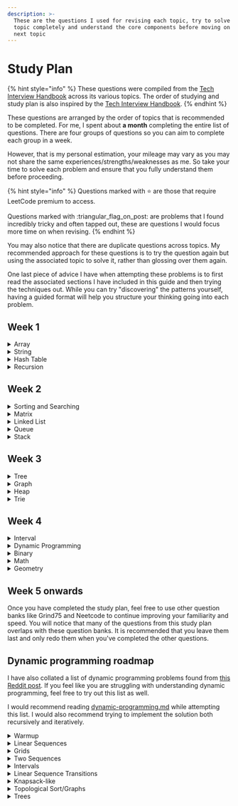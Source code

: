 ```yaml
---
description: >-
  These are the questions I used for revising each topic, try to solve each
  topic completely and understand the core components before moving on to the
  next topic
---
```


# Study Plan

{% hint style="info" %}
These questions were compiled from the [Tech Interview Handbook](https://www.techinterviewhandbook.org/algorithms/study-cheatsheet/) across its various topics. The order of studying and study plan is also inspired by the [Tech Interview Handbook](https://www.techinterviewhandbook.org/coding-interview-study-plan/#week-1---4-topical-study--practice).
{% endhint %}

These questions are arranged by the order of topics that is recommended to be completed. For me, I spent about **a month** completing the entire list of questions. There are four groups of questions so you can aim to complete each group in a week.

However, that is my personal estimation, your mileage may vary as you may not share the same experiences/strengths/weaknesses as me. So take your time to solve each problem and ensure that you fully understand them before proceeding.

{% hint style="info" %}
Questions marked with :star: are those that require LeetCode premium to access.\
\
Questions marked with :triangular\_flag\_on\_post: are problems that I found incredibly tricky and often tapped out, these are questions I would focus more time on when revising.
{% endhint %}

You may also notice that there are duplicate questions across topics. My recommended approach for these questions is to try the question again but using the associated topic to solve it, rather than glossing over them again.

One last piece of advice I have when attempting these problems is to first read the associated sections I have included in this guide and then trying the techniques out. While you can try "discovering" the patterns yourself, having a guided format will help you structure your thinking going into each problem.

## Week 1

<details>

<summary>Array</summary>

* [ ] Two Sum
* [ ] Best Time to Buy and Sell Stock
* [ ] Product of Array Except Self
* [ ] Maximum Subarray
* [ ] Contains Duplicates
* [ ] Maximum Product Subarray
* [ ] Search in Rotated Sorted Array
* [ ] 3Sum
* [ ] Container With Most Water
* [ ] Sliding Window Maximum :triangular\_flag\_on\_post:

</details>

<details>

<summary>String</summary>

* [ ] Valid Anagram
* [ ] Valid Palindrome
* [ ] Longest Substring Without Repeating Characters
* [ ] Longest Repeating Character Replacement
* [ ] Find All Anagrams in a String :triangular\_flag\_on\_post:
* [ ] Minimum Window Substring
* [ ] Group Anagrams :triangular\_flag\_on\_post:
* [ ] Longest Palindromic Substring :triangular\_flag\_on\_post:
* [ ] Encode and Decode Strings :star:

</details>

<details>

<summary>Hash Table</summary>

* [ ] Two Sum
* [ ] Ransom Note
* [ ] Group Anagrams
* [ ] Insert Delete GetRandom O(1) :triangular\_flag\_on\_post:
* [ ] First Missing Positive :triangular\_flag\_on\_post:
* [ ] LRU Cache :triangular\_flag\_on\_post:
* [ ] All O\`one Data Structure :triangular\_flag\_on\_post:

</details>

<details>

<summary>Recursion</summary>

* [ ] Generate Parentheses :triangular\_flag\_on\_post:
* [ ] Combinations
* [ ] Subsets
* [ ] Letter Combinations of a Phone Number
* [ ] Subsets 2
* [ ] Permutations&#x20;
* [ ] Sudoku Solver :triangular\_flag\_on\_post:
* [ ] Strobogrammatic Number 2 :star:

</details>

## Week 2

<details>

<summary>Sorting and Searching</summary>

* [ ] Binary Search
* [ ] Search in Rotated Sorted Array
* [ ] Kth Smallest Element in a Sorted Matrix :triangular\_flag\_on\_post:
* [ ] Search a 2D Matrix
* [ ] Kth Largest Element in an Array
* [ ] Find Minimum in Rotated Sorted Array
* [ ] Median of Two Sorted Arrays :triangular\_flag\_on\_post:

</details>

<details>

<summary>Matrix</summary>

* [ ] Set Matrix Zeroes
* [ ] Spiral Matrix :triangular\_flag\_on\_post:
* [ ] Rotate Image
* [ ] Valid Sudoku :triangular\_flag\_on\_post:

</details>

<details>

<summary>Linked List</summary>

* [ ] Reverse a Linked List
* [ ] Detect Cycle in a Linked List
* [ ] Merge Two Sorted Lists
* [ ] Merge K Sorted Lists
* [ ] Remove Nth Node From End of List
* [ ] Reorder List

</details>

<details>

<summary>Queue</summary>

* [ ] Implement Stack using Queues
* [ ] Implement Queue using Stacks
* [ ] Design Circular Queue
* [ ] Design Hit Counter :star:

</details>

<details>

<summary>Stack</summary>

* [ ] Valid Parentheses
* [ ] Implement Queue using Stacks
* [ ] Implement Stack using Queues
* [ ] Min Stack
* [ ] Asteroid Collision
* [ ] Evaluate Collision
* [ ] Basic Calculator :triangular\_flag\_on\_post:
* [ ] Basic Calculator 2 :triangular\_flag\_on\_post:
* [ ] Daily Temperature
* [ ] Trapping Rain Water :triangular\_flag\_on\_post:
* [ ] Largest Rectangle in Histogram :triangular\_flag\_on\_post:

</details>

## Week 3

<details>

<summary>Tree</summary>

* [ ] Same Tree
* [ ] Binary Tree Maximum Path Sum :triangular\_flag\_on\_post:
* [ ] Binary Tree Level Order Traversal
* [ ] Lowest Common Ancestor of a Binary Tree
* [ ] Binary Tree Right Side View
* [ ] Subset of Another Tree :triangular\_flag\_on\_post:
* [ ] Construct Binary Tree from Preorder and Inorder Traversal :triangular\_flag\_on\_post:
* [ ] Serialize and Deserialize Binary Tree :triangular\_flag\_on\_post:
* [ ] Validate Binary Search Tree :triangular\_flag\_on\_post:
* [ ] Kth Smallest Element in a BST

</details>

<details>

<summary>Graph</summary>

* [ ] Number of Islands
* [ ] Flood Fill
* [ ] 01 Matrix
* [ ] Rotting Oranges
* [ ] Minimum Knight Moves :star:
* [ ] Clone Graph
* [ ] Pacific Atlantic Water Flow :triangular\_flag\_on\_post:
* [ ] Number of Connected Components in an Undirected Graph :star:
* [ ] Graph Valid Tree :star:
* [ ] Course Schedule
* [ ] Alien Dictionary :star:

</details>

<details>

<summary>Heap</summary>

* [ ] Merge K Sorted Lists
* [ ] K Closest Points to Origin
* [ ] Top K Frequent Elements
* [ ] Find Median from Data Stream :triangular\_flag\_on\_post:

</details>

<details>

<summary>Trie</summary>

* [ ] Implement Trie (Prefix Trie)
* [ ] Add and Search Word
* [ ] Word Break :triangular\_flag\_on\_post:
* [ ] Word Search 2 :triangular\_flag\_on\_post:

</details>

## Week 4

<details>

<summary>Interval</summary>

* [ ] Merge Intervals
* [ ] Insert Intervals
* [ ] Non-overlapping Intervals
* [ ] Meeting Rooms :star:
* [ ] Meeting Rooms 2 :star:

</details>

<details>

<summary>Dynamic Programming</summary>

For more questions on Dynamic Programming, refer to the [#dynamic-programming-roadmap](study-plan.md#dynamic-programming-roadmap "mention") after you are done with this initial study plan

* [ ] Climbing Stairs
* [ ] Coin Change
* [ ] House Robber
* [ ] Longest Increasing Subsequence
* [ ] 0/1 Knapsack or Partition Equal Subset Sum
* [ ] Longest Common Subsequence
* [ ] Word Break
* [ ] Combination Sum
* [ ] House Robber 2
* [ ] Decode Ways
* [ ] Unique Paths
* [ ] Jump Game

</details>

<details>

<summary>Binary</summary>

* [ ] Sum of Two Integers
* [ ] Number of 1 bits
* [ ] Counting Bits
* [ ] Missing Number
* [ ] Reverse Bits
* [ ] Single Number

</details>

<details>

<summary>Math</summary>

* [ ] Pow(x, n)
* [ ] Sqrt(x)
* [ ] Integer to English Words

</details>

<details>

<summary>Geometry</summary>

* [ ] Rectangle Overlap
* [ ] K Closest Points to Origin
* [ ] Rectangle Area

</details>

## Week 5 onwards

Once you have completed the study plan, feel free to use other question banks like Grind75 and Neetcode to continue improving your familiarity and speed. You will notice that many of the questions from this study plan overlaps with these question banks. It is recommended that you leave them last and only redo them when you've completed the other questions.

## Dynamic programming roadmap

I have also collated a list of dynamic programming problems found from [this Reddit post](https://www.reddit.com/r/leetcode/comments/14o10jd/the\_ultimate\_dynamic\_programming\_roadmap/). If you feel like you are struggling with understanding dynamic programming, feel free to try out this list as well.

I would recommend reading [dynamic-programming.md](../algorithms/dynamic-programming.md "mention") while attempting this list. I would also recommend trying to implement the solution both recursively and iteratively.&#x20;

<details>

<summary>Warmup</summary>

* [ ] Climbing Stairs
* [ ] Nth Tribonacci Number
* [ ] Perfect Squares

</details>

<details>

<summary>Linear Sequences</summary>

These are problems that require solving sub-problems based on the prefix of the array with a constant transition

* [ ] Minimum Cost to Climb Stairs
* [ ] Minimum Time to Make Rope Colorful :triangular\_flag\_on\_post:
* [ ] House Robber
* [ ] Decode Ways
* [ ] Minimum Cost for Tickets :triangular\_flag\_on\_post:
* [ ] Solving Questions with Brainpower

</details>

<details>

<summary>Grids</summary>

These are problems where the dynamic programming array is the same dimensions as the grid

* [ ] Unique Paths
* [ ] Unique Paths 2 :triangular\_flag\_on\_post:
* [ ] Minimum Path Sum
* [ ] Count Square Submatrices with All Ones :triangular\_flag\_on\_post:
* [ ] Maximal Square
* [ ] Dungeon Game :triangular\_flag\_on\_post:

</details>

<details>

<summary>Two Sequences</summary>

These problems often require $$O(MN)$$, where $$dp[i][j]$$ solves for $$arr1[:i]$$ and $$arr2[:j]$$

* [ ] Longest Common Subsequence
* [ ] Uncrossed Lines
* [ ] Minimum ASCII Delete Sum for Two Strings
* [ ] Edit Distance
* [ ] Distinct Subsequences
* [ ] Shortest Common Supersequence

</details>

<details>

<summary>Intervals</summary>

These problems often require solving for every interval of the array

* [ ] Longest Palindromic Subsequnce
* [ ] Strong Game 7
* [ ] Palindromic Substrings
* [ ] Minimum Cost Tree from Leaf Values
* [ ] Strange Pointer
* [ ] Burst Balloons

</details>

<details>

<summary>Linear Sequence Transitions</summary>

These problems are often solved on every prefix of the array, transition from every $$j < i$$

* [ ] Count Number of Teams
* [ ] Longest Increasing Subsequence
* [ ] Partition Array for Maximum Sum
* [ ] Largest Sum of Averages
* [ ] Filling Bookcase Shelves

</details>

<details>

<summary>Knapsack-like</summary>

* [ ] Partition Equal Subset Sum
* [ ] Number of Dice Rolls with Target Sum
* [ ] Combination Sum 4
* [ ] Ones and Zeros
* [ ] Coin Change
* [ ] Coin Change 2
* [ ] Target Sum
* [ ] Last Stone Weight 2
* [ ] Profitable Schemes

</details>

<details>

<summary>Topological Sort/Graphs</summary>

These problems often require solving on all sub-graphs connected to each node

* [ ] Longest String Chain
* [ ] Longest Increasing Path in a Matrix
* [ ] Course Schedule 3

</details>

<details>

<summary>Trees</summary>

These problems often require solving on all subtrees

* [ ] House Robbers 3 :triangular\_flag\_on\_post:
* [ ] Binary Tree Cameras

</details>
